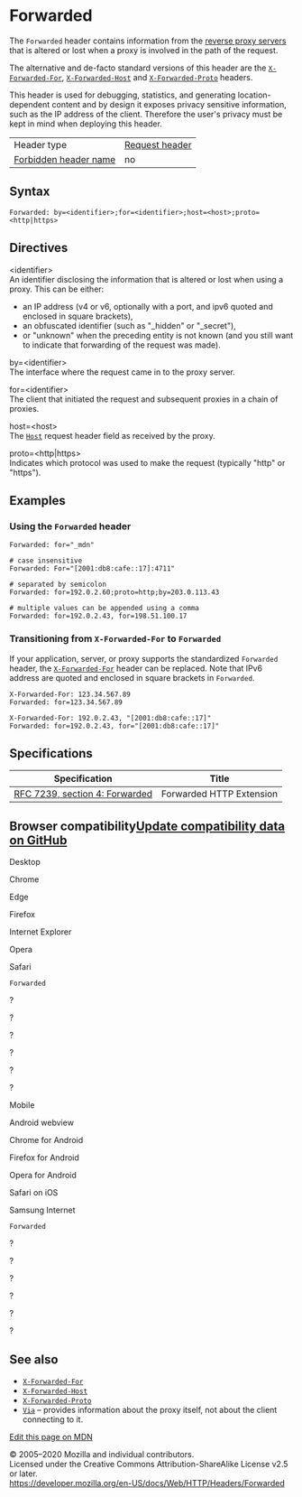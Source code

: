 Forwarded
=========

The `Forwarded` header contains information from the [reverse proxy servers](../proxy_servers_and_tunneling) that is altered or lost when a proxy is involved in the path of the request.

The alternative and de-facto standard versions of this header are the [`X-Forwarded-For`](x-forwarded-for), [`X-Forwarded-Host`](x-forwarded-host) and [`X-Forwarded-Proto`](x-forwarded-proto) headers.

This header is used for debugging, statistics, and generating location-dependent content and by design it exposes privacy sensitive information, such as the IP address of the client. Therefore the user's privacy must be kept in mind when deploying this header.

<table><tbody><tr class="odd"><td>Header type</td><td><a href="https://developer.mozilla.org/en-US/docs/Glossary/Request_header">Request header</a></td></tr><tr class="even"><td><a href="https://developer.mozilla.org/en-US/docs/Glossary/Forbidden_header_name">Forbidden header name</a></td><td>no</td></tr></tbody></table>

Syntax
------

    Forwarded: by=<identifier>;for=<identifier>;host=<host>;proto=<http|https>

Directives
----------

&lt;identifier&gt;  
An identifier disclosing the information that is altered or lost when using a proxy. This can be either:

-   an IP address (v4 or v6, optionally with a port, and ipv6 quoted and enclosed in square brackets),
-   an obfuscated identifier (such as "\_hidden" or "\_secret"),
-   or "unknown" when the preceding entity is not known (and you still want to indicate that forwarding of the request was made).

by=&lt;identifier&gt;  
The interface where the request came in to the proxy server.

for=&lt;identifier&gt;  
The client that initiated the request and subsequent proxies in a chain of proxies.

host=&lt;host&gt;  
The [`Host`](host) request header field as received by the proxy.

proto=&lt;http|https&gt;  
Indicates which protocol was used to make the request (typically "http" or "https").

Examples
--------

### Using the `Forwarded` header

    Forwarded: for="_mdn" 

    # case insensitive
    Forwarded: For="[2001:db8:cafe::17]:4711"

    # separated by semicolon
    Forwarded: for=192.0.2.60;proto=http;by=203.0.113.43

    # multiple values can be appended using a comma
    Forwarded: for=192.0.2.43, for=198.51.100.17

### Transitioning from `X-Forwarded-For` to `Forwarded`

If your application, server, or proxy supports the standardized `Forwarded` header, the [`X-Forwarded-For`](x-forwarded-for) header can be replaced. Note that IPv6 address are quoted and enclosed in square brackets in `Forwarded`.

    X-Forwarded-For: 123.34.567.89
    Forwarded: for=123.34.567.89

    X-Forwarded-For: 192.0.2.43, "[2001:db8:cafe::17]"
    Forwarded: for=192.0.2.43, for="[2001:db8:cafe::17]"

Specifications
--------------

<table><thead><tr class="header"><th>Specification</th><th>Title</th></tr></thead><tbody><tr class="odd"><td><a href="https://tools.ietf.org/html/rfc7239#section-4">RFC 7239, section 4: Forwarded</a></td><td>Forwarded HTTP Extension</td></tr></tbody></table>

Browser compatibility<a href="https://github.com/mdn/browser-compat-data" class="bc-github-link">Update compatibility data on GitHub</a>
----------------------------------------------------------------------------------------------------------------------------------------

Desktop

<span class="bc-head-txt-label bc-head-icon-chrome">Chrome</span>

<span class="bc-head-txt-label bc-head-icon-edge">Edge</span>

<span class="bc-head-txt-label bc-head-icon-firefox">Firefox</span>

<span class="bc-head-txt-label bc-head-icon-ie">Internet Explorer</span>

<span class="bc-head-txt-label bc-head-icon-opera">Opera</span>

<span class="bc-head-txt-label bc-head-icon-safari">Safari</span>

`Forwarded`

?

?

?

?

?

?

Mobile

<span class="bc-head-txt-label bc-head-icon-webview_android">Android webview</span>

<span class="bc-head-txt-label bc-head-icon-chrome_android">Chrome for Android</span>

<span class="bc-head-txt-label bc-head-icon-firefox_android">Firefox for Android</span>

<span class="bc-head-txt-label bc-head-icon-opera_android">Opera for Android</span>

<span class="bc-head-txt-label bc-head-icon-safari_ios">Safari on iOS</span>

<span class="bc-head-txt-label bc-head-icon-samsunginternet_android">Samsung Internet</span>

`Forwarded`

?

?

?

?

?

?

See also
--------

-   [`X-Forwarded-For`](x-forwarded-for)
-   [`X-Forwarded-Host`](x-forwarded-host)
-   [`X-Forwarded-Proto`](x-forwarded-proto)
-   [`Via`](via) – provides information about the proxy itself, not about the client connecting to it.

<a href="https://developer.mozilla.org/en-US/docs/Web/HTTP/Headers/Forwarded$edit" class="_attribution-link">Edit this page on MDN</a>

© 2005–2020 Mozilla and individual contributors.  
Licensed under the Creative Commons Attribution-ShareAlike License v2.5 or later.  
<a href="https://developer.mozilla.org/en-US/docs/Web/HTTP/Headers/Forwarded" class="_attribution-link">https://developer.mozilla.org/en-US/docs/Web/HTTP/Headers/Forwarded</a>

